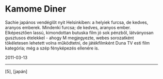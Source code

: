 # Kamome Diner

Sachie japános vendéglőt nyit Helsinkiben: a helyiek furcsa, de kedves, aranyos emberek. Mindenki furcsa; de kedves, aranyos ember. Elképesztően lassú, kimondottan butuska film jó sok pénzből, látványosan gusztusos ételekkel - ahogy M megjegyezte, webes sorozatként tökéletesen lehetett volna működtetni, de játékfilmként Duna TV esti film kategória; még a szép fényképezés ellenére is.

2011-03-13 

----

[5], [japán]